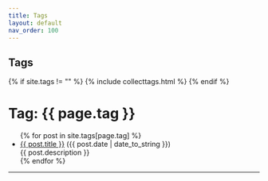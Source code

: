 ```yaml
---
title: Tags
layout: default
nav_order: 100
---
```


## Tags

{% if site.tags != "" %}
  {% include collecttags.html %}
{% endif %}


<div class="post">
<h1>Tag: {{ page.tag }}</h1>
<ul>
{% for post in site.tags[page.tag] %}
  <li><a href="{{ post.url }}">{{ post.title }}</a> ({{ post.date | date_to_string }})<br>
    {{ post.description }}
  </li>
{% endfor %}
</ul>
</div>
<hr>